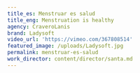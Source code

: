 ```yaml
---
title_es: Menstruar es salud
title_eng: Menstruation is healthy
agency: CraveroLanis
brand: Ladysoft
video_url: 'https://vimeo.com/367808514'
featured_image: /uploads/Ladysoft.jpg
permalink: menstruar-es-salud
work_director: content/director/santa.md
---
```


